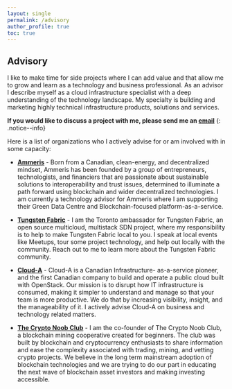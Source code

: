 ```yaml
---
layout: single
permalink: /advisory
author_profile: true
toc: true
---
```

## Advisory

I like to make time for side projects where I can add value and that allow me to
grow and learn as a technology and business professional. As an advisor I
describe myself as a cloud infrastructure specialist with a deep understanding
of the technology landscape. My specialty is building and marketing highly
technical infrastructure products, solutions and services.

**If you would like to discuss a project with me, please send me an [email](mailto:geoff@geoffsullivan.net)**
{: .notice--info}

Here is a list of organizations who I actively advise for or am involved with in
some capacity:

* [**Ammeris**](https://www.ammeris.com/) - Born from a Canadian, clean-energy,
and decentralized mindset, Ammeris has been founded by a group of entrepreneurs,
technologists, and financiers that are passionate about sustainable solutions to
interoperability and trust issues, determined to illuminate a path forward using
blockchain and wider decentralized technologies. I am currently a technology
advisor for Ammeris where I am supporting their Green Data Centre and
Blockchain-focused platform-as-a-service.

* [**Tungsten Fabric**](https://tungsten.io/) -
I am the Toronto ambassador for Tungsten Fabric, an open source multicloud,
multistack SDN project, where my responsibility is to help to make Tungsten
Fabric local to you. I speak at local events like Meetups, tour some project
technology, and help out locally with the community. Reach out to me to learn
more about the Tungsten Fabric community.

* [**Cloud-A**](https://www.clouda.ca/) - Cloud-A is a Canadian Infrastructure-
as-a-service pioneer, and the first Canadian company to build and operate a
public cloud built with OpenStack. Our mission is to disrupt how IT
infrastructure is consumed, making it simpler to understand and manage so that
your team is more productive. We do that by increasing visibility, insight, and
the manageability of it. I actively advise Cloud-A on business and technology
related matters.

* [**The Crypto Noob Club**](https://cryptonoob.club) - I am the co-founder of
The Crypto Noob Club, a blockchain mining cooperative created for beginners. The
club was built by blockchain and cryptocurrency enthusiasts to share information
and ease the complexity associated with trading, mining, and vetting crypto
projects. We believe in the long term mainstream adoption of blockchain
technologies and we are trying to do our part in educating the next wave of
blockchain asset investors and making investing accessible.
